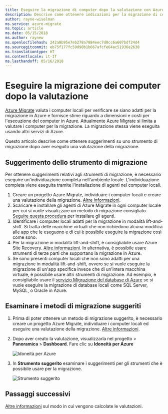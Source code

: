 ```yaml
---
title: Eseguire la migrazione di computer dopo la valutazione con Azure Migrate | Microsoft Docs
description: Descrive come ottenere indicazioni per la migrazione di computer dopo aver eseguito una valutazione con il servizio Azure Migrate.
author: rayne-wiselman
ms.service: azure-migrate
ms.topic: article
ms.date: 05/15/2018
ms.author: raynew
ms.openlocfilehash: 242a8b95e7eb278a7884eec7d0cc6a607bdf24d4
ms.sourcegitcommit: eb75f177fc59d90b1b667afcfe64ac51936e2638
ms.translationtype: HT
ms.contentlocale: it-IT
ms.lasthandoff: 05/16/2018
---
```

# <a name="migrate-machines-after-assessment"></a>Eseguire la migrazione dei computer dopo la valutazione


[Azure Migrate](migrate-overview.md) valuta i computer locali per verificare se siano adatti per la migrazione in Azure e fornisce stime riguardo a dimensioni e costi per l'esecuzione del computer in Azure. Attualmente Azure Migrate si limita a valutare i computer per la migrazione. La migrazione stessa viene eseguita usando altri servizi di Azure.

Questo articolo descrive come ottenere suggerimenti su uno strumento di migrazione dopo aver eseguito una valutazione della migrazione.

## <a name="migration-tool-suggestion"></a>Suggerimento dello strumento di migrazione

Per ottenere suggerimenti relativi agli strumenti di migrazione, è necessario eseguire un'individuazione completa nell'ambiente locale. L'individuazione completa viene eseguita tramite l'installazione di agenti nei computer locali.  

1. Creare un progetto Azure Migrate, individuare i computer locali e creare una valutazione della migrazione. [Altre informazioni](tutorial-assessment-vmware.md).
2. Scaricare e installare gli agenti di Azure Migrate in ogni computer locale per cui si vuole visualizzare un metodo di migrazione consigliato. [Seguire questa procedura](how-to-create-group-machine-dependencies.md#prepare-machines-for-dependency-mapping) per installare gli agenti.
2. Identificare i computer locali adatti per la migrazione in modalità lift-and-shift. Si tratta delle macchine virtuali che non richiedono alcuna modifica alle app che le eseguono e di cui è possibile eseguire la migrazione così come sono.
3. Per la migrazione in modalità lift-and-shift, è consigliabile usare Azure Site Recovery. [Altre informazioni](../site-recovery/tutorial-migrate-on-premises-to-azure.md). In alternativa, è possibile usare strumenti di terze parti che supportano la migrazione in Azure.
4. Se sono presenti computer locali che non sono adatti per una migrazione in modalità lift-and-shift, ovvero se si vuole eseguire la migrazione di un'app specifica invece che di un'intera macchina virtuale, è possibile usare altri strumenti di migrazione. Ad esempio, è consigliabile usare il [servizio Migrazione del database di Azure](https://azure.microsoft.com/campaigns/database-migration/) se si vuole eseguire la migrazione di database locali come SQL Server, MySQL, o Oracle in Azure.


## <a name="review-suggested-migration-methods"></a>Esaminare i metodi di migrazione suggeriti

1. Prima di poter ottenere un metodo di migrazione suggerito, è necessario creare un progetto Azure Migrate, individuare i computer locali ed eseguire una valutazione della migrazione. [Altre informazioni](tutorial-assessment-vmware.md).
2. Dopo aver creato la valutazione, visualizzarla nel progetto > **Panoramica** > **Dashboard**. Fare clic su **Idoneità per Azure**

    ![Idoneità per Azure](./media/tutorial-assessment-vmware/assessment-report.png)  

3. In **Strumento suggerito** esaminare i suggerimenti per gli strumenti che è possibile usare per la migrazione.

    ![Strumento suggerito](./media/tutorial-assessment-vmware/assessment-suitability.png) 




## <a name="next-steps"></a>Passaggi successivi

[Altre informazioni](concepts-assessment-calculation.md) sul modo in cui vengono calcolate le valutazioni.
